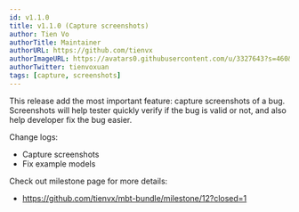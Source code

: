 ```yaml
---
id: v1.1.0
title: v1.1.0 (Capture screenshots)
author: Tien Vo
authorTitle: Maintainer
authorURL: https://github.com/tienvx
authorImageURL: https://avatars0.githubusercontent.com/u/3327643?s=460&v=4
authorTwitter: tienvoxuan
tags: [capture, screenshots]
---
```


This release add the most important feature: capture screenshots of a bug. Screenshots will help tester quickly verify if the bug is valid or not, and also help developer fix the bug easier.

Change logs:
* Capture screenshots
* Fix example models

Check out milestone page for more details:
* https://github.com/tienvx/mbt-bundle/milestone/12?closed=1
